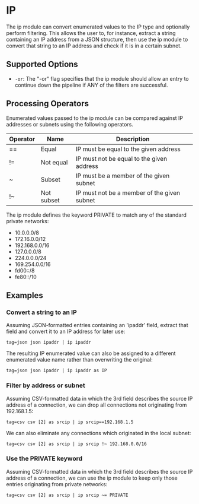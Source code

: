 # IP

The ip module can convert enumerated values to the IP type and optionally perform filtering. This allows the user to, for instance, extract a string containing an IP address from a JSON structure, then use the ip module to convert that string to an IP address and check if it is in a certain subnet.

## Supported Options

* `-or`: The "-or" flag specifies that the ip module should allow an entry to continue down the pipeline if ANY of the filters are successful.

## Processing Operators

Enumerated values passed to the ip module can be compared against IP addresses or subnets using the following operators.

| Operator | Name | Description |
|----------|------|-------------|
| == | Equal | IP must be equal to the given address
| != | Not equal | IP must not be equal to the given address
| ~ | Subset | IP must be a member of the given subnet
| !~ | Not subset | IP must not be a member of the given subnet

The ip module defines the keyword PRIVATE to match any of the standard private networks:

* 10.0.0.0/8
* 172.16.0.0/12
* 192.168.0.0/16
* 127.0.0.0/8
* 224.0.0.0/24
* 169.254.0.0/16
* fd00::/8
* fe80::/10

## Examples

### Convert a string to an IP

Assuming JSON-formatted entries containing an 'ipaddr' field, extract that field and convert it to an IP address for later use:

```
tag=json json ipaddr | ip ipaddr
```

The resulting IP enumerated value can also be assigned to a different enumerated value name rather than overwriting the original:

```
tag=json json ipaddr | ip ipaddr as IP
```

### Filter by address or subnet

Assuming CSV-formatted data in which the 3rd field describes the source IP address of a connection, we can drop all connections not originating from 192.168.1.5:

```
tag=csv csv [2] as srcip | ip srcip==192.168.1.5
```

We can also eliminate any connections which originated in the local subnet:

```
tag=csv csv [2] as srcip | ip srcip !~ 192.168.0.0/16
```

### Use the PRIVATE keyword

Assuming CSV-formatted data in which the 3rd field describes the source IP address of a connection, we can use the ip module to keep only those entries originating from private networks:

```
tag=csv csv [2] as srcip | ip srcip ~= PRIVATE
```
